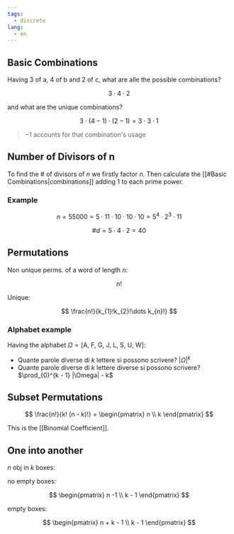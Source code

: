 ```yaml
---
tags:
  - discrete
lang:
  - en
---
```


## Basic Combinations

Having 3 of a, 4 of b and 2 of c, what are alle the possible combinations?

$$
3\cdot 4 \cdot 2
$$

and what are the unique combinations?

$$
3 \cdot (4 - 1) \cdot (2 - 1) = 3 \cdot 3 \cdot 1
$$

> $-1$ accounts for that combination's usage


## Number of Divisors of n

To find the # of divisors of $n$ we firstly factor $n$. Then calculate the [[#Basic Combinations|combinations]] adding $1$ to each prime power. 

### Example

$$
n = 55000 = 5 \cdot 11 \cdot 10 \cdot 10 \cdot 10 = 5^4 \cdot 2^3 \cdot 11
$$

$$
\#d = 5 \cdot 4 \cdot 2 = 40
$$

## Permutations

Non unique perms. of a word of length $n$:

$$
n!
$$

Unique:

$$
\frac{n!}{k_{1}!k_{2}!\dots k_{n}!}
$$

### Alphabet example

Having the alphabet $\Omega =\text{[A, F, G, J, L, S, U, W]}$:

- Quante parole diverse di $k$ lettere si possono scrivere? $|\Omega|^k$
- Quante parole diverse di $k$ lettere diverse si possono scrivere? $\prod_{0}^{k - 1} |\Omega| - k$

## Subset Permutations

$$
\frac{n!}{k! (n - k)!} = \begin{pmatrix}
n \\
k
\end{pmatrix}
$$

This is the [[Binomial Coefficient]].

## One into another

$n$ obj in $k$ boxes:

no empty boxes:

$$
\begin{pmatrix}
n -1 \\ k - 1
\end{pmatrix}
$$

empty boxes:

$$
\begin{pmatrix}
n + k - 1 \\ k - 1
\end{pmatrix}
$$


